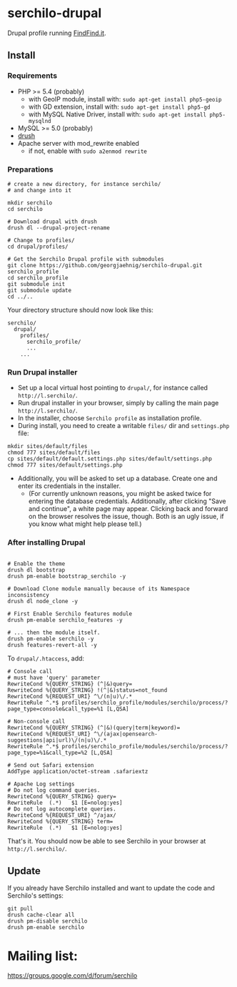 # serchilo-drupal

Drupal profile running [FindFind.it](https://www.findfind.it/).


## Install

### Requirements

- PHP >= 5.4 (probably)
  - with GeoIP module, install with: `sudo apt-get install php5-geoip`
  - with GD extension, install with: `sudo apt-get install php5-gd`
  - with MySQL Native Driver, install with: `sudo apt-get install php5-mysqlnd`
- MySQL >= 5.0 (probably)
- [drush](http://drush.ws/)
- Apache server with mod_rewrite enabled
  - if not, enable with `sudo a2enmod rewrite`

### Preparations
```
# create a new directory, for instance serchilo/
# and change into it

mkdir serchilo
cd serchilo

# Download drupal with drush
drush dl --drupal-project-rename

# Change to profiles/
cd drupal/profiles/

# Get the Serchilo Drupal profile with submodules
git clone https://github.com/georgjaehnig/serchilo-drupal.git serchilo_profile
cd serchilo_profile
git submodule init
git submodule update
cd ../..

```
Your directory structure should now look like this:
```
serchilo/
  drupal/
    profiles/
      serchilo_profile/
      ...
    ...
```
### Run Drupal installer

- Set up a local virtual host pointing to `drupal/`, for instance called `http://l.serchilo/`.
- Run drupal installer in your browser, simply by calling the main page `http://l.serchilo/`.
- In the installer, choose `Serchilo profile` as installation profile.
- During install, you need to create a writable `files/` dir and `settings.php` file:
```
mkdir sites/default/files
chmod 777 sites/default/files
cp sites/default/default.settings.php sites/default/settings.php
chmod 777 sites/default/settings.php
```
- Additionally, you will be asked to set up a database. Create one and enter its credentials in the installer.
  - (For currently unknown reasons, you might be asked twice for entering the database credentials. Additionally, after clicking "Save and continue", a white page may appear. Clicking back and forward on the browser resolves the issue, though. Both is an ugly issue, if you know what might help please tell.)

### After installing Drupal
```

# Enable the theme
drush dl bootstrap
drush pm-enable bootstrap_serchilo -y

# Download Clone module manually because of its Namespace inconsistency
drush dl node_clone -y

# First Enable Serchilo features module
drush pm-enable serchilo_features -y

# ... then the module itself.
drush pm-enable serchilo -y
drush features-revert-all -y
```

To `drupal/.htaccess`, add:
```
# Console call
# must have 'query' parameter
RewriteCond %{QUERY_STRING} (^|&)query=
RewriteCond %{QUERY_STRING} !(^|&)status=not_found
RewriteCond %{REQUEST_URI} ^\/(n|u)\/.*
RewriteRule ^.*$ profiles/serchilo_profile/modules/serchilo/process/?page_type=console&call_type=%1 [L,QSA]

# Non-console call
RewriteCond %{QUERY_STRING} (^|&)(query|term|keyword)=
RewriteCond %{REQUEST_URI} ^\/(ajax|opensearch-suggestions|api|url)\/(n|u)\/.*
RewriteRule ^.*$ profiles/serchilo_profile/modules/serchilo/process/?page_type=%1&call_type=%2 [L,QSA]

# Send out Safari extension
AddType application/octet-stream .safariextz

# Apache Log settings
# Do not log command queries.
RewriteCond %{QUERY_STRING} query=
RewriteRule  (.*)   $1 [E=nolog:yes]
# Do not log autocomplete queries.
RewriteCond %{REQUEST_URI} ^/ajax/
RewriteCond %{QUERY_STRING} term=
RewriteRule  (.*)   $1 [E=nolog:yes]
```

That's it. You should now be able to see Serchilo in your browser at `http://l.serchilo/`.

## Update

If you already have Serchilo installed and want to update the code and Serchilo's settings:
```
git pull
drush cache-clear all
drush pm-disable serchilo
drush pm-enable serchilo
```

# Mailing list: 

https://groups.google.com/d/forum/serchilo


